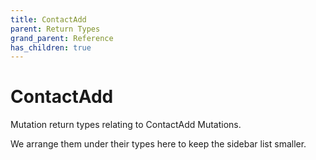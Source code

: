 ```yaml
---
title: ContactAdd
parent: Return Types
grand_parent: Reference
has_children: true
---
```


# ContactAdd

Mutation return types relating to ContactAdd Mutations.

We arrange them under their types here to keep the sidebar list smaller.

